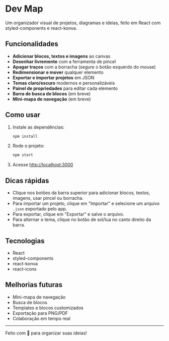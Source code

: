 # Dev Map

Um organizador visual de projetos, diagramas e ideias, feito em React com styled-components e react-konva.

## Funcionalidades

- **Adicionar blocos, textos e imagens** ao canvas
- **Desenhar livremente** com a ferramenta de pincel
- **Apagar traços** com a borracha (segure o botão esquerdo do mouse)
- **Redimensionar e mover** qualquer elemento
- **Exportar e importar projetos** em JSON
- **Temas claro/escuro** modernos e personalizáveis
- **Painel de propriedades** para editar cada elemento
- **Barra de busca de blocos** (em breve)
- **Mini-mapa de navegação** (em breve)

## Como usar

1. Instale as dependências:
   ```bash
   npm install
   ```
2. Rode o projeto:
   ```bash
   npm start
   ```
3. Acesse [http://localhost:3000](http://localhost:3000)

## Dicas rápidas
- Clique nos botões da barra superior para adicionar blocos, textos, imagens, usar pincel ou borracha.
- Para importar um projeto, clique em "Importar" e selecione um arquivo `.json` exportado pelo app.
- Para exportar, clique em "Exportar" e salve o arquivo.
- Para alternar o tema, clique no botão de sol/lua no canto direito da barra.

## Tecnologias
- React
- styled-components
- react-konva
- react-icons

## Melhorias futuras
- Mini-mapa de navegação
- Busca de blocos
- Templates e blocos customizados
- Exportação para PNG/PDF
- Colaboração em tempo real

---

Feito com 💙 para organizar suas ideias! 